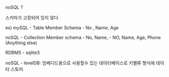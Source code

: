 noSQL ?

스키마가 고정되어 있지 않다.

ex)
mySQL - Table Member
Schema - No , Name, Age

noSQL - Collection Member
schema - No, Name,
       - NO, Name, Age, Phone (Anything else)


RDBMS - sqlite3

noSQL - levelDB: 임베디드용으로 사용할수 있는 데이터베이스로 키벨류 형식에 데이터 스토어.
